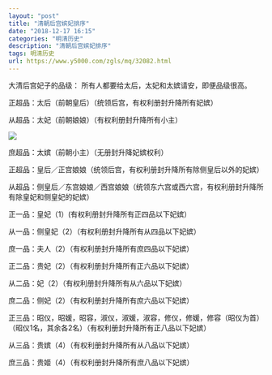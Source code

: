 ```yaml
---
layout: "post"
title: "清朝后宫嫔妃排序"
date: "2018-12-17 16:15"
categories: "明清历史"
description: "清朝后宫嫔妃排序"
tags: 明清历史
url: https://www.y5000.com/zgls/mq/32082.html
---
```






大清后宫妃子的品级： 所有人都要给太后，太妃和太嫔请安，即便品级很高。

正超品：太后（前朝皇后）（统领后宫，有权利册封升降所有妃嫔）

从超品：太妃（前朝娘娘）（有权利册封升降所有小主）

![](https://img.y5000.com/uploads/allimg/180821/8-1PR1092420E3.jpg)

庶超品：太嫔（前朝小主）（无册封升降妃嫔权利）

正超品：皇后／正宫娘娘（统领后宫，有权利册封升降所有除侧皇后以外的妃嫔）

从超品：侧皇后／东宫娘娘／西宫娘娘（统领东六宫或西六宫，有权利册封升降所有除皇妃和侧皇妃的妃嫔）

正一品：皇妃（1）(有权利册封升降所有正四品以下妃嫔）

从一品：侧皇妃（2）（有权利册封升降所有从四品以下妃嫔）

庶一品：夫人（2）（有权利册封升降所有庶四品以下妃嫔）

正二品：贵妃（2）（有权利册封升降所有正六品以下妃嫔）

从二品：妃（2）（有权利册封升降所有从六品以下妃嫔）

庶二品：侧妃（2）（有权利册封升降所有庶六品以下妃嫔）

正三品：昭仪，昭媛，昭容，淑仪，淑媛，淑容，修仪，修媛，修容（昭仪为首）（昭仪1名，其余各2名）（有权利册封升降所有正八品以下妃嫔）

从三品：贵嫔（4）（有权利册封升降所有从八品以下妃嫔）

庶三品：贵姬（4）（有权利册封升降所有庶八品以下妃嫔）
